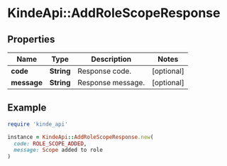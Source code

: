 # KindeApi::AddRoleScopeResponse

## Properties

| Name | Type | Description | Notes |
| ---- | ---- | ----------- | ----- |
| **code** | **String** | Response code. | [optional] |
| **message** | **String** | Response message. | [optional] |

## Example

```ruby
require 'kinde_api'

instance = KindeApi::AddRoleScopeResponse.new(
  code: ROLE_SCOPE_ADDED,
  message: Scope added to role
)
```

